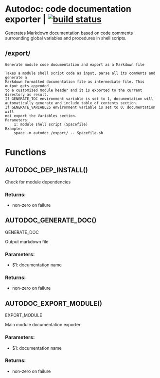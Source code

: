 # Autodoc: code documentation exporter | [![build status](https://gitlab.com/space-sh/autodoc/badges/master/pipeline.svg)](https://gitlab.com/space-sh/autodoc/commits/master)

Generates Markdown documentation based on code comments surrounding global variables and procedures in shell scripts.



## /export/
	Generate module code documentation and export as a Markdown file

	Takes a module shell script code as input, parse all its comments and generate a
	Markdown formatted documentation file as intermediate file. This output gets appended
	to a customized module header and it is exported to the current directory as result.
	If GENERATE_TOC environment variable is set to 1, documentation will
	automatically generate and include table of contents section.
	If GENERATE_VARIABLES environment variable is set to 0, documentation will
	not export the Variables section.
	Parameters:
	    1: module shell script (Spacefile)
	Example:
	    space -m autodoc /export/ -- Spacefile.sh
	


# Functions 

## AUTODOC\_DEP\_INSTALL()  
  
  
  
Check for module dependencies  
  
### Returns:  
- non-zero on failure  
  
  
  
## AUTODOC\_GENERATE\_DOC()  
  
GENERATE\_DOC  
  
Output markdown file  
  
### Parameters:  
- $1: documentation name  
  
### Returns:  
- non-zero on failure  
  
  
  
## AUTODOC\_EXPORT\_MODULE()  
  
EXPORT\_MODULE  
  
Main module documentation exporter  
  
### Parameters:  
- $1: documentation name  
  
### Returns:  
- non-zero on failure  
  
  
  
